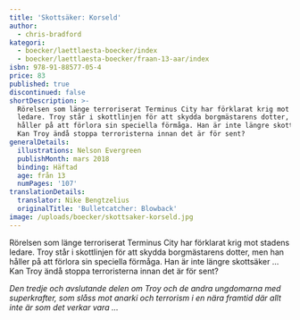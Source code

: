 ```yaml
---
title: 'Skottsäker: Korseld'
author:
  - chris-bradford
kategori:
  - boecker/laettlaesta-boecker/index
  - boecker/laettlaesta-boecker/fraan-13-aar/index
isbn: 978-91-88577-05-4
price: 83
published: true
discontinued: false
shortDescription: >-
  Rörelsen som länge terroriserat Terminus City har förklarat krig mot stadens
  ledare. Troy står i skottlinjen för att skydda borgmästarens dotter, men han
  håller på att förlora sin speciella förmåga. Han är inte längre skottsäker …
  Kan Troy ändå stoppa terroristerna innan det är för sent?
generalDetails:
  illustrations: Nelson Evergreen
  publishMonth: mars 2018
  binding: Häftad
  age: från 13
  numPages: '107'
translationDetails:
  translator: Nike Bengtzelius
  originalTitle: 'Bulletcatcher: Blowback'
image: /uploads/boecker/skottsaker-korseld.jpg
---
```

Rörelsen som länge terroriserat Terminus City har förklarat krig mot stadens ledare. Troy står i skottlinjen för att skydda borgmästarens dotter, men han håller på att förlora sin speciella förmåga. Han är inte längre skottsäker … Kan Troy ändå stoppa terroristerna innan det är för sent?  

_Den tredje och avslutande delen om Troy och de andra ungdomarna med superkrafter, som slåss mot anarki och terrorism i en nära framtid där allt inte är som det verkar vara …_
